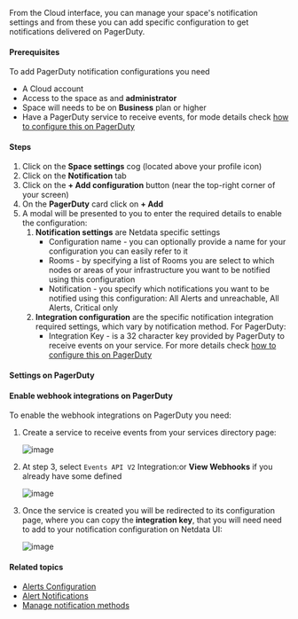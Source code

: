<!--
title: "Add PagerDuty notification configuration"
sidebar_label: "Add PagerDuty notification configuration"
custom_edit_url: "https://github.com/netdata/netdata/blob/master/docs/cloud/alerts-notifications/add-pagerduty-notification-configuration.md"
sidebar_position: "1"
learn_status: "Published"
learn_topic_type: "Tasks"
learn_rel_path: "Operations/Alerts"
learn_docs_purpose: "Instructions on how to add notification configuration for PagerDuty"
-->

From the Cloud interface, you can manage your space's notification settings and from these you can add specific configuration to get notifications delivered on PagerDuty.

#### Prerequisites

To add PagerDuty notification configurations you need

- A Cloud account
- Access to the space as and **administrator**
- Space will needs to be on **Business** plan or higher
- Have a PagerDuty service to receive events, for mode details check [how to configure this on PagerDuty](#settings-on-pagerduty)

#### Steps

1. Click on the **Space settings** cog (located above your profile icon)
1. Click on the **Notification** tab
1. Click on the **+ Add configuration** button (near the top-right corner of your screen)
1. On the **PagerDuty** card click on **+ Add**
1. A modal will be presented to you to enter the required details to enable the configuration:
   1. **Notification settings** are Netdata specific settings
      - Configuration name - you can optionally provide a name for your configuration  you can easily refer to it
      - Rooms - by specifying a list of Rooms you are select to which nodes or areas of your infrastructure you want to be notified using this configuration
      - Notification - you specify which notifications you want to be notified using this configuration: All Alerts and unreachable, All Alerts, Critical only
   1. **Integration configuration** are the specific notification integration required settings, which vary by notification method. For PagerDuty:
      - Integration Key -  is a 32 character key provided by PagerDuty to receive events on your service. For more details check [how to configure this on PagerDuty](#settings-on-pagerduty)

#### Settings on PagerDuty

#### Enable webhook integrations on PagerDuty

To enable the webhook integrations on PagerDuty you need:
1. Create a service to receive events from your services directory page:

   ![image](https://user-images.githubusercontent.com/2930882/214254148-03714f31-7943-4444-9b63-7b83c9daa025.png)

1. At step 3, select `Events API V2` Integration:or **View Webhooks** if you already have some defined

   ![image](https://user-images.githubusercontent.com/2930882/214254466-423cf493-037d-47bd-b9e6-fc894897f333.png)

1. Once the service is created you will be redirected to its configuration page, where you can copy the **integration key**, that you will need need to add to your notification configuration on Netdata UI:


   ![image](https://user-images.githubusercontent.com/2930882/214255916-0d2e53d5-87cc-408a-9f5b-0308a3262d5c.png)


#### Related topics

- [Alerts Configuration](https://github.com/netdata/netdata/blob/master/health/README.md)
- [Alert Notifications](https://github.com/netdata/netdata/blob/master/docs/cloud/alerts-notifications/notifications.mdx)
- [Manage notification methods](https://github.com/netdata/netdata/blob/master/docs/cloud/alerts-notifications/manage-notification-methods.md)